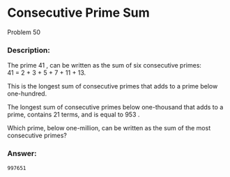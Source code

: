 # Consecutive Prime Sum
Problem 50
### Description:
The prime 41
, can be written as the sum of six consecutive primes:  
41 = 2 + 3 + 5 + 7 + 11 + 13.

This is the longest sum of consecutive primes that adds to a prime below one-hundred.

The longest sum of consecutive primes below one-thousand that adds to a prime, contains 21
 terms, and is equal to 953
.

Which prime, below one-million, can be written as the sum of the most consecutive primes?

### Answer:
```
997651
```
